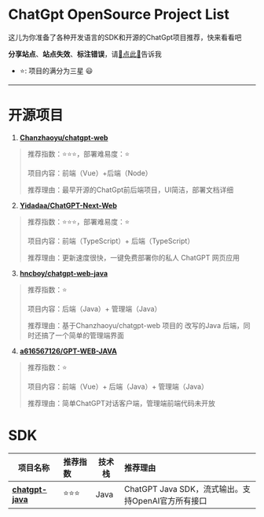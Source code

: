 # ChatGpt OpenSource Project List
这儿为你准备了各种开发语言的SDK和开源的ChatGpt项目推荐，快来看看吧

**分享站点**、**站点失效**、**标注错误**，请[🌺点此🌺](https://github.com/dudu-openai/chatgpt-project-guide/issues)告诉我

- ⭐: 项目的满分为三星 😃

------

# 开源项目

1. **[Chanzhaoyu/chatgpt-web](https://github.com/Chanzhaoyu/chatgpt-web)**

> 推荐指数：⭐⭐⭐，部署难易度：⭐
>
> 项目内容：前端（Vue）+后端（Node）
>
> 推荐理由：最早开源的ChatGpt前后端项目，UI简洁，部署文档详细

2. **[Yidadaa/ChatGPT-Next-Web](https://github.com/Yidadaa/ChatGPT-Next-Web)**

> 推荐指数：⭐⭐⭐，部署难易度：⭐
>
> 项目内容：前端（TypeScript）+ 后端（TypeScript）
>
> 推荐理由：更新速度很快，一键免费部署你的私人 ChatGPT 网页应用
>

3. **[hncboy/chatgpt-web-java](https://github.com/hncboy/chatgpt-web-java)**

> 推荐指数：⭐
>
> 项目内容：后端（Java）+ 管理端（Java）
>
> 推荐理由：基于Chanzhaoyu/chatgpt-web 项目的 改写的Java 后端，同时还搞了一个简单的管理端界面
>

4. **[a616567126/GPT-WEB-JAVA](https://github.com/a616567126/GPT-WEB-JAVA)**

> 推荐指数：⭐
>
> 项目内容：前端（Vue）+ 后端（Java）+ 管理端（Java）
>
> 推荐理由：简单ChatGPT对话客户端，管理端前端代码未开放
>

# SDK

| 项目名称                                                    | 推荐指数 | 技术栈 | 推荐理由                                           |
| ----------------------------------------------------------- | :------- | ------ | :------------------------------------------------- |
| **[chatgpt-java](https://github.com/Grt1228/chatgpt-java)** | ⭐⭐⭐      | Java   | ChatGPT Java SDK，流式输出。支持OpenAI官方所有接口 |
